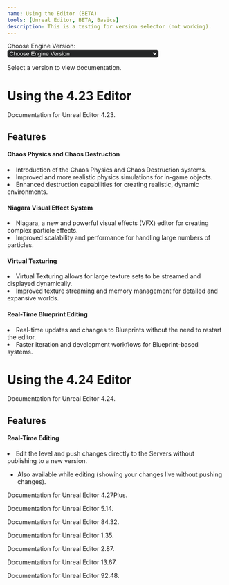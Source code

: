 ```yaml
---
name: Using the Editor (BETA)
tools: [Unreal Editor, BETA, Basics]
description: This is a testing for version selector (not working).
---
```

<html>
<head>
  <style>
    #ticketForm select {
      width: 350px;
      border-radius: 5px;
      outline: none;
      background-color: #242526;
      color: #fff;
    }

    .documentationSection {
      display: none;
    }
  </style>
</head>

<body>

  <form id="ticketForm">
    <label for="engineversion">Choose Engine Version:</label>
    <select id="engineversion" name="engineversion" onchange="updateText()">
      <option value="select">Choose Engine Version</option>
      <optgroup label="Unreal Editor for DevNite">
        <option value="423">Unreal Editor 4.23 Documentation</option>
        <option value="424">Unreal Editor 4.24 Documentation</option>
        <option value="427">Unreal Editor 4.27Plus Documentation</option>
      </optgroup>
      <optgroup label="Unreal Editor for Rhinestone">
        <option value="514">Unreal Editor 5.14 Documentation</option>
        <option value="8432">Unreal Editor 84.32 Documentation</option>
      </optgroup>
      <optgroup label="Unreal Editor for Scoring BR/FB">
        <option value="135">Unreal Editor 1.35 Documentation</option>
        <option value="287">Unreal Editor 2.87 Documentation</option>
        <option value="1367">Unreal Editor 13.67 Documentation</option>
        <option value="9248">Unreal Editor 92.48 Documentation</option>
      </optgroup>
    </select>
  </form>

  <div id="documentationText" class="documentationSection">
    <p>Select a version to view documentation.</p>
  </div>

  <div id="version423" class="documentationSection">
    <h1>Using the 4.23 Editor</h1>
    <p>Documentation for Unreal Editor 4.23.</p>
    <h2>Features</h2>
    <h4>Chaos Physics and Chaos Destruction</h4>
        <li>Introduction of the Chaos Physics and Chaos Destruction systems.</li>
        <li>Improved and more realistic physics simulations for in-game objects.</li>
        <li>Enhanced destruction capabilities for creating realistic, dynamic environments.</li>
    <h4>Niagara Visual Effect System</h4>
        <li>Niagara, a new and powerful visual effects (VFX) editor for creating complex particle effects.</li>
        <li>Improved scalability and performance for handling large numbers of particles.</li>
    <h4>Virtual Texturing</h4>
        <li>Virtual Texturing allows for large texture sets to be streamed and displayed dynamically.</li>
        <li>Improved texture streaming and memory management for detailed and expansive worlds.</li>
    <h4>Real-Time Blueprint Editing</h4>
        <li>Real-time updates and changes to Blueprints without the need to restart the editor.</li>
        <li>Faster iteration and development workflows for Blueprint-based systems.</li>
  </div>

  <div id="version424" class="documentationSection">
    <h1>Using the 4.24 Editor</h1>
    <p>Documentation for Unreal Editor 4.24.</p>
    <h2>Features</h2>
    <h4>Real-Time Editing</h4>
      <li>Edit the level and push changes directly to the Servers without publishing to a new version.</li>
      <ul><li>Also available while editing (showing your changes live without pushing changes).</li></ul>
  </div>

  <div id="version427" class="documentationSection">
    <p>Documentation for Unreal Editor 4.27Plus.</p>
  </div>

  <div id="version514" class="documentationSection">
    <p>Documentation for Unreal Editor 5.14.</p>
  </div>

  <div id="version8432" class="documentationSection">
    <p>Documentation for Unreal Editor 84.32.</p>
  </div>

  <div id="version135" class="documentationSection">
    <p>Documentation for Unreal Editor 1.35.</p>
  </div>

  <div id="version287" class="documentationSection">
    <p>Documentation for Unreal Editor 2.87.</p>
  </div>

  <div id="version1367" class="documentationSection">
    <p>Documentation for Unreal Editor 13.67.</p>
  </div>

  <div id="version9248" class="documentationSection">
    <p>Documentation for Unreal Editor 92.48.</p>
  </div>

  <script>
    function updateText() {
      var selectedVersion = document.getElementById("engineversion").value;
      hideAllSections();
      showSelectedSection(selectedVersion);
    }

    function hideAllSections() {
      var sections = document.getElementsByClassName("documentationSection");
      for (var i = 0; i < sections.length; i++) {
        sections[i].style.display = "none";
      }
    }

    function showSelectedSection(version) {
      var sectionId = "version" + version;
      var selectedSection = document.getElementById(sectionId);
      if (selectedSection) {
        selectedSection.style.display = "block";
      } else {
        document.getElementById("documentationText").style.display = "block";
      }
    }
  </script>
</body>
</html>

